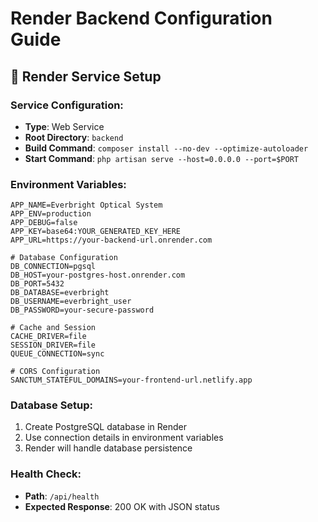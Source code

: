 # Render Backend Configuration Guide

## 🚀 Render Service Setup

### **Service Configuration:**
- **Type**: Web Service
- **Root Directory**: `backend`
- **Build Command**: `composer install --no-dev --optimize-autoloader`
- **Start Command**: `php artisan serve --host=0.0.0.0 --port=$PORT`

### **Environment Variables:**
```
APP_NAME=Everbright Optical System
APP_ENV=production
APP_DEBUG=false
APP_KEY=base64:YOUR_GENERATED_KEY_HERE
APP_URL=https://your-backend-url.onrender.com

# Database Configuration
DB_CONNECTION=pgsql
DB_HOST=your-postgres-host.onrender.com
DB_PORT=5432
DB_DATABASE=everbright
DB_USERNAME=everbright_user
DB_PASSWORD=your-secure-password

# Cache and Session
CACHE_DRIVER=file
SESSION_DRIVER=file
QUEUE_CONNECTION=sync

# CORS Configuration
SANCTUM_STATEFUL_DOMAINS=your-frontend-url.netlify.app
```

### **Database Setup:**
1. Create PostgreSQL database in Render
2. Use connection details in environment variables
3. Render will handle database persistence

### **Health Check:**
- **Path**: `/api/health`
- **Expected Response**: 200 OK with JSON status
